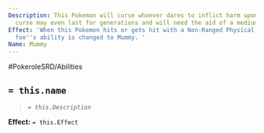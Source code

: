 ```yaml
---
Description: This Pokemon will curse whoever dares to inflict harm upon them, the
  curse may even last for generations and will need the aid of a medium to lift it.
Effect: 'When this Pokemon hits or gets hit with a Non-Ranged Physical Attack, the
  foe''s ability is changed to Mummy. '
Name: Mummy
---
```


#PokeroleSRD/Abilities

## `= this.name`

> *`= this.Description`*

**Effect:** `= this.Effect`